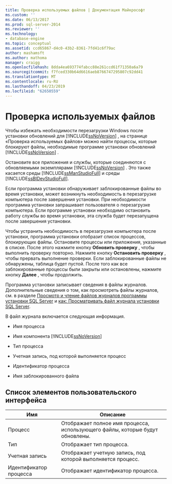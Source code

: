 ```yaml
---
title: Проверка используемых файлов | Документация Майкрософт
ms.custom: ''
ms.date: 06/13/2017
ms.prod: sql-server-2014
ms.reviewer: ''
ms.technology:
- database-engine
ms.topic: conceptual
ms.assetid: ccd65867-d4c0-43b2-8361-7fd41c6f79ac
author: mashamsft
ms.author: mathoma
manager: craigg
ms.openlocfilehash: 8dda4ea693774fabcc88e261ccd61f71350a6a79
ms.sourcegitcommit: f7fced330b64d6616aeb8766747295807c92dd41
ms.translationtype: MT
ms.contentlocale: ru-RU
ms.lasthandoff: 04/23/2019
ms.locfileid: "62650559"
---
```

# <a name="check-files-in-use"></a>Проверка используемых файлов
  Чтобы избежать необходимости перезагрузки Windows после установки обновлений для [!INCLUDE[ssNoVersion](../../includes/ssnoversion-md.md)] , на странице «Проверка используемых файлов» можно найти процессы, которые блокируют файлы, необходимые программе установки обновлений [!INCLUDE[ssNoVersion](../../includes/ssnoversion-md.md)] .  
  
 Остановите все приложения и службы, которые соединяются с обновляемыми экземплярами [!INCLUDE[ssNoVersion](../../includes/ssnoversion-md.md)] . Это также касается среды [!INCLUDE[ssManStudioFull](../../includes/ssmanstudiofull-md.md)] и среды [!INCLUDE[ssBIDevStudioFull](../../includes/ssbidevstudiofull-md.md)].  
  
 Если программа установки обнаруживает заблокированные файлы во время установки, может возникнуть необходимость в перезагрузке компьютера после завершения установки. При необходимости программа установки запрашивает пользователя о перезагрузке компьютера. Если программе установки необходимо остановить работу службы во время установки, эта служба будет перезапущена после завершения установки.  
  
 Чтобы устранить необходимость в перезагрузке компьютера после установки, программа установки отобразит список процессов, блокирующих файлы. Остановите процессы или приложения, указанные в списке. После этого нажмите кнопку **Обновить проверку** , чтобы выполнить проверку повторно. Нажмите кнопку **Остановить проверку** , чтобы прервать выполнение проверки. Если заблокированные файлы не обнаружены, таблица будет пустой. После того как все заблокированные процессы были закрыты или остановлены, нажмите кнопку **Далее** , чтобы продолжить.  
  
 Программа установки записывает сведения в файлы журналов. Дополнительные сведения о том, как просмотреть файлы журналов, см. в разделе [Просмотр и чтение файлов журналов программы установки SQL Server](../../database-engine/install-windows/view-and-read-sql-server-setup-log-files.md) и [как: Просматривать файл журнала установки SQL Server](https://go.microsoft.com/fwlink/?LinkID=134490).  
  
 В файл журнала включается следующая информация.  
  
-   Имя процесса  
  
-   Имя компонента [!INCLUDE[ssNoVersion](../../includes/ssnoversion-md.md)]  
  
-   Тип процесса  
  
-   Учетная запись, под которой выполняется процесс  
  
-   Идентификатор процесса  
  
-   Имя заблокированного файла  
  
## <a name="uielement-list"></a>Список элементов пользовательского интерфейса  
  
|Имя|Описание|  
|----------|-----------------|  
|Процесс|Отображает полное имя процесса, использующего файлы, которые будут обновлены.|  
|Тип|Отображает тип процесса.|  
|Учетная запись|Отображает учетную запись, под которой выполняется процесс.|  
|Идентификатор процесса|Отображает идентификатор процесса.|  
  
  
